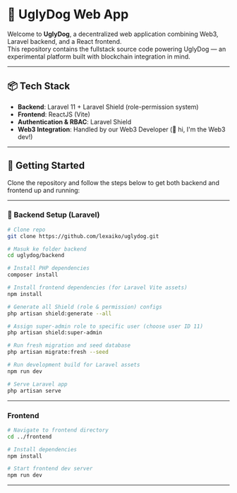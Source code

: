 # 🐶 UglyDog Web App

Welcome to **UglyDog**, a decentralized web application combining Web3, Laravel backend, and a React frontend.  
This repository contains the fullstack source code powering UglyDog — an experimental platform built with blockchain integration in mind.

---

## 📦 Tech Stack

- **Backend**: Laravel 11 + Laravel Shield (role-permission system)
- **Frontend**: ReactJS (Vite)
- **Authentication & RBAC**: Laravel Shield
- **Web3 Integration**: Handled by our Web3 Developer (👋 hi, I'm the Web3 dev!)

---

## 🚀 Getting Started

Clone the repository and follow the steps below to get both backend and frontend up and running:

---

### 🔧 Backend Setup (Laravel)

```bash
# Clone repo
git clone https://github.com/lexaiko/uglydog.git

# Masuk ke folder backend
cd uglydog/backend

# Install PHP dependencies
composer install

# Install frontend dependencies (for Laravel Vite assets)
npm install

# Generate all Shield (role & permission) configs
php artisan shield:generate --all

# Assign super-admin role to specific user (choose user ID 11)
php artisan shield:super-admin

# Run fresh migration and seed database
php artisan migrate:fresh --seed

# Run development build for Laravel assets
npm run dev

# Serve Laravel app
php artisan serve
```
---

### Frontend
```bash
# Navigate to frontend directory
cd ../frontend

# Install dependencies
npm install

# Start frontend dev server
npm run dev
```
---
